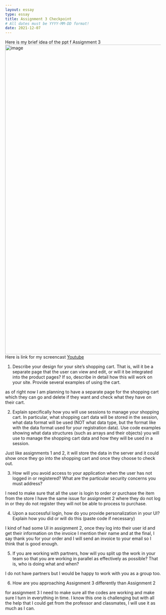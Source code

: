 ```yaml
---
layout: essay
type: essay
title: Assignment 3 Checkpoint
# All dates must be YYYY-MM-DD format!
date: 2021-12-07
---
```

Here is my brief idea of the ppt f Assignment 3 
<img width="1003" alt="image" src="https://user-images.githubusercontent.com/89577580/145285033-2e69dc64-3e6f-45d9-9894-d210a5da9d55.png">
Here is link for my screencast [Youtube](https://youtu.be/4eZI9U5Rqfw)
1. Describe your design for your site’s shopping cart. That is, will it be a separate page that the user can view and edit, or will it be integrated into the product pages? If so, describe in detail how this will work on your site. Provide several examples of using the cart.
 
 as of right now I am planning to have a separate page for the shopping cart which they can go and delete if they want and check what they have on their cart. 
 
2. Explain specifically how you will use sessions to manage your shopping cart. In particular, what shopping cart data will be stored in the session, what data format will be used (NOT what data type, but the format like with the data format used for your registration data). Use code examples showing what data structures (such as arrays and their objects) you will use to manage the shopping cart data and how they will be used in a session.
  
  Just like assignments 1 and 2, it will store the data in the server and it could show once they go into the shopping cart and once they choose to check out. 
  
3. How will you avoid access to your application when the user has not logged in or registered? What are the particular security concerns you must address?
 
 I need to make sure that all the user is login to order or purchase the item from the store I have the same issue for assignment 2 where they do not log in or they do not register they will not be able to process to purchase.
 
4. Upon a successful login, how do you provide personalization in your UI? Explain how you did or will do this (paste code if necessary)
 
 I kind of had some UI in assignment 2, once they log into their user id and get their information on the invoice I mention their name and at the final, I say thank you for your order and I will send an invoice to your email so I think that is good enough.
 
5. If you are working with partners, how will you split up the work in your team so that you are working in parallel as effectively as possible? That is, who is doing what and when?
  
  I do not have partners but I would be happy to work with you as a group too.
  
6. How are you approaching Assignment 3 differently than Assignment 2
  
  for assignment 3 I need to make sure all the codes are working and make sure I turn in everything in time. I know this one is challenging but with all the help that I could get from the professor and classmates, I will use it as much as I can. 
